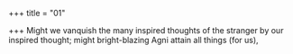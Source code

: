 +++
title = "01"

+++
Might we vanquish the many inspired thoughts of the stranger by our  inspired thought;
might bright-blazing Agni attain all things (for us),